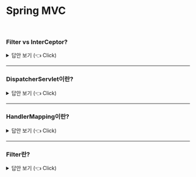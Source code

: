 # Spring MVC 
<br>

### Filter vs InterCeptor?

<details>
   <summary> 답안 보기 (👈 Click)</summary>
<br />
 1) Filter란 J2EE 표준 스펙 기능으로, 디스패터 서블릿에 요청이 전달되기 전/후에 URL 패턴에 맞는 모든 요청에 대해 <br>
     부가적으로 처리할 수 있는 기능입니다. <br>
     디스패처 서블릿은 스프링의 가장 앞단에 존재하는 프론트 컨트롤러이므로, 필터는 스프링 밖에서 처리됩니다. <br> 
     즉, Filter는 Tomcat과 같은 웹 컨테이너에 의해 관리됩니다.<br>   
  
   
 2) Intercepter는 J2EE 표준 스펙인 Filter와 달리, 스프링이 제공하는 기술로서, 디스패처 서블릿이 컨트롤러를 호출하기 전과 후에<br>
     요청과 응답을 참조하거나 가공할 수 있는 기능을 제공합니다. <br> 
     즉, 웹 컨테이너에서 동작하는 Filter와는 달리 Interceptor는 스프링 컨텍스트에서 동작합니다. 
  
</details>

-----------------------

### DispatcherServlet이란?

<details>
   <summary> 답안 보기 (👈 Click)</summary>
<br />
 - HTTP 요청 핸들러/컨트롤러를 위한 중앙 디스패처입니다. <br>
   등록된 핸들러에게 웹 요청을 처리하기 위해 보내는 역할을 하며, <br> 
   편리한 mapping과 exception handling 기능을 제공합니다. <br> 
  
</details>

-----------------------

### HandlerMapping이란?

<details>
   <summary> 답안 보기 (👈 Click)</summary>
<br />
 - 요청과 handler object간의 mapping을 의미합니다. <br> 
  
</details>


-----------------------

### Filter란?

<details>
   <summary> 답안 보기 (👈 Click)</summary>
<br />
 - Resource에 대한 각각의 요청에 대한 필터링 작업을 하는 객체를 의미합니다. <br> 
  
</details>


